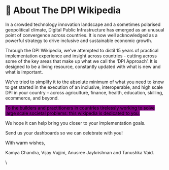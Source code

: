 # 🌟 About The DPI Wikipedia

In a crowded technology innovation landscape and a sometimes polarised geopolitical climate, Digital Public Infrastructure has emerged as an unusual point of convergence across countries. It is now well acknowledged as a powerful strategy to drive inclusive and sustainable economic growth.

Through the DPI Wikipedia, we've attempted to distil 15 years of practical implementation experience and insight across countries - cutting across some of the key areas that make up what we call the ‘DPI Approach’.  It is designed to be a living resource, constantly updated with what is new and what is important.&#x20;

We’ve tried to simplify it to the absolute minimum of what you need to know to get started in the execution of an inclusive, interoperable, and high scale DPI in your country – across agriculture, finance, health, education, skilling, ecommerce, and beyond.&#x20;

<mark style="background-color:purple;">To the builders and practitioners in countries tirelessly working to solve large scale societal problems: this wikipedia is dedicated to you.</mark> &#x20;

We hope it can help bring you closer to your implementation goals.&#x20;

Send us your dashboards so we can celebrate with you!&#x20;

With warm wishes,&#x20;

Kamya Chandra, Vijay Vujjini, Anusree Jaykrishnan and Tanushka Vaid.&#x20;

\
